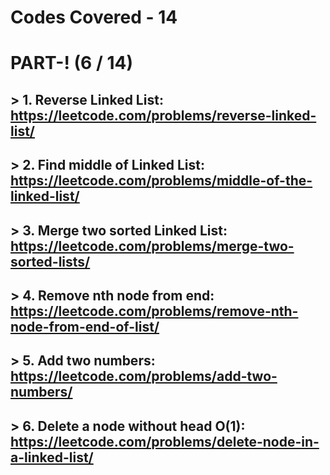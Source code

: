 # Codes Covered - 14

# PART-! (6 / 14)
## > 1. Reverse Linked List: https://leetcode.com/problems/reverse-linked-list/
## > 2. Find middle of Linked List: https://leetcode.com/problems/middle-of-the-linked-list/
## > 3. Merge two sorted Linked List: https://leetcode.com/problems/merge-two-sorted-lists/
## > 4. Remove nth node from end: https://leetcode.com/problems/remove-nth-node-from-end-of-list/
## > 5. Add two numbers: https://leetcode.com/problems/add-two-numbers/
## > 6. Delete a node without head O(1): https://leetcode.com/problems/delete-node-in-a-linked-list/

